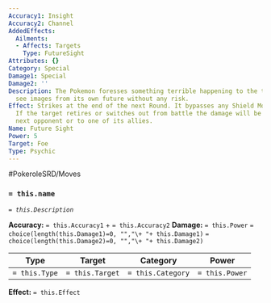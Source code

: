 ```yaml
---
Accuracy1: Insight
Accuracy2: Channel
AddedEffects:
  Ailments:
  - Affects: Targets
    Type: FutureSight
Attributes: {}
Category: Special
Damage1: Special
Damage2: ''
Description: The Pokemon foresses something terrible happening to the target. It may
  see images from its own future without any risk.
Effect: Strikes at the end of the next Round. It bypasses any Shield Move and cover.
  If the target retires or switches out from battle the damage will be dealt to the
  next opponent or to one of its allies.
Name: Future Sight
Power: 5
Target: Foe
Type: Psychic
---
```


#PokeroleSRD/Moves

### `= this.name`
*`= this.Description`*

**Accuracy:** `= this.Accuracy1` + `= this.Accuracy2`
**Damage:** `= this.Power` `= choice(length(this.Damage1)=0, "","\+ "+ this.Damage1)` `= choice(length(this.Damage2)=0, "","\+ "+ this.Damage2)`

| Type          | Target          | Category          | Power          |
| ------------- | --------------- | ----------------  | -------------- |
| `= this.Type` | `= this.Target` | `= this.Category` | `= this.Power` | 

**Effect:** `= this.Effect`